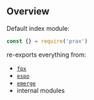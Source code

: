 ## Overview

Default index module:

```js
const {} = require('prax')
```

re-exports everything from:

* <a href="https://github.com/Mitranim/fpx" target="_blank">`fpx` <span class="fa fa-github"></span></a>
* <a href="https://github.com/Mitranim/espo" target="_blank">`espo` <span class="fa fa-github"></span></a>
* <a href="https://github.com/Mitranim/emerge" target="_blank">`emerge` <span class="fa fa-github"></span></a>
* internal modules
